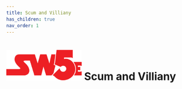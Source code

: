 ```yaml
---
title: Scum and Villiany
has_children: true
nav_order: 1
---
```


# <img src='zzImages\sw5e-logo.png' style= 'float:; width:200px;'> Scum and Villiany